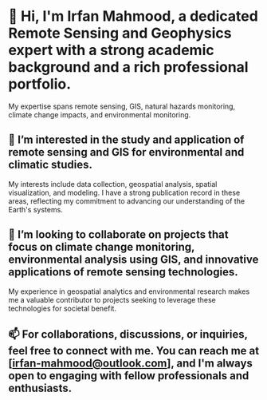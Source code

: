 # 👋 Hi, I'm Irfan Mahmood, a dedicated Remote Sensing and Geophysics expert with a strong academic background and a rich professional portfolio. 
My expertise spans remote sensing, GIS, natural hazards monitoring, climate change impacts, and environmental monitoring.

## 👀 I’m interested in the study and application of remote sensing and GIS for environmental and climatic studies.
My interests include data collection, geospatial analysis, spatial visualization, and modeling. I have a strong publication record in these areas, reflecting my commitment to advancing our understanding 
of the Earth's systems.

## 💞️ I’m looking to collaborate on projects that focus on climate change monitoring, environmental analysis using GIS, and innovative applications of remote sensing technologies. 
My experience in geospatial analytics and environmental research makes me a valuable contributor to projects seeking to leverage these technologies for societal benefit.

## 📫 For collaborations, discussions, or inquiries, feel free to connect with me. You can reach me at [irfan-mahmood@outlook.com], and I'm always open to engaging with fellow professionals and enthusiasts.
